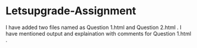 # Letsupgrade-Assignment


I have added two files named as Question 1.html and Question 2.html .
I have mentioned output and explaination with comments for Question 1.html .
